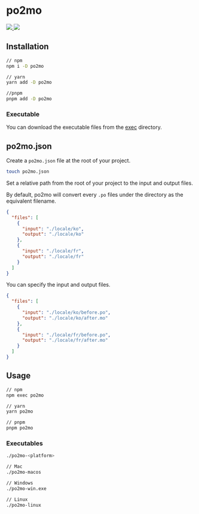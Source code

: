 # po2mo

<p align="left">
  <a href="https://npm.im/po2mo">
    <img src="https://badgen.net/npm/v/po2mo">
  </a>

  <a href="https://github.com/devjiwonchoi/po2mo/actions?workflow=CI">
    <img src="https://github.com/devjiwonchoi/po2mo/actions/workflows/node_ci.yml/badge.svg">
  </a>
</p>

## Installation

```bash
// npm
npm i -D po2mo

// yarn
yarn add -D po2mo

//pnpm
pnpm add -D po2mo
```

### Executable

You can download the executable files from the [exec](https://github.com/devjiwonchoi/po2mo/tree/main/exec) directory.

## po2mo.json

Create a `po2mo.json` file at the root of your project.

```bash
touch po2mo.json
```

Set a relative path from the root of your project to the input and output files.

By default, po2mo will convert every `.po` files under the directory as the equivalent filename.

```json
{
  "files": [
    {
      "input": "./locale/ko",
      "output": "./locale/ko"
    },
    {
      "input": "./locale/fr",
      "output": "./locale/fr"
    }
  ]
}
```

You can specify the input and output files.

```json
{
  "files": [
    {
      "input": "./locale/ko/before.po",
      "output": "./locale/ko/after.mo"
    },
    {
      "input": "./locale/fr/before.po",
      "output": "./locale/fr/after.mo"
    }
  ]
}
```

## Usage

```bash
// npm
npm exec po2mo

// yarn
yarn po2mo

// pnpm
pnpm po2mo
```

### Executables

```bash
./po2mo-<platform>

// Mac
./po2mo-macos

// Windows
./po2mo-win.exe

// Linux
./po2mo-linux
```
